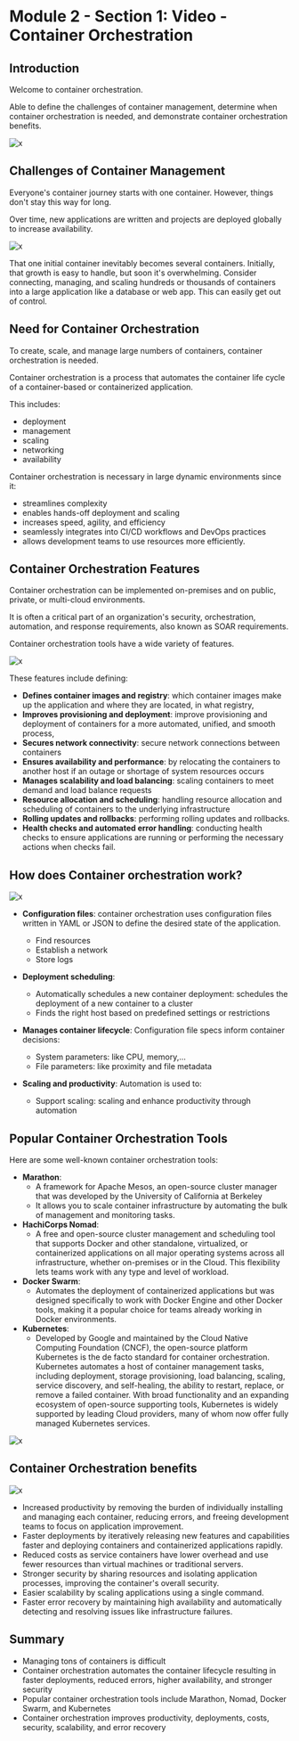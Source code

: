 # Module 2 - Section 1: Video - Container Orchestration

## Introduction

Welcome to container orchestration.

Able to define the challenges of container management, determine when container orchestration is needed, and demonstrate container orchestration benefits.

![x](resources/01/01_agenda.png)

## Challenges of Container Management

Everyone's container journey starts with one container. However, things don't stay this way for long.

Over time, new applications are written and projects are deployed globally to increase availability.

![x](resources/01/02_container-management-challenge.png)

That one initial container inevitably becomes several containers. Initially, that growth is easy to handle, but soon it's overwhelming. Consider connecting, managing, and scaling hundreds or thousands of containers into a large application like a database or web app. This can easily get out of control.

## Need for Container Orchestration

To create, scale, and manage large numbers of containers, container orchestration is needed. 

Container orchestration is a process that automates the container life cycle of a container-based or containerized application.

This includes:

- deployment
- management
- scaling
- networking
- availability

Container orchestration is necessary in large dynamic environments since it:
- streamlines complexity
- enables hands-off deployment and scaling
- increases speed, agility, and efficiency
- seamlessly integrates into CI/CD workflows and DevOps practices
- allows development teams to use resources more efficiently.

## Container Orchestration Features

Container orchestration can be implemented on-premises and on public, private, or multi-cloud environments.

It is often a critical part of an organization's security, orchestration, automation, and response requirements, also known as SOAR requirements.

Container orchestration tools have a wide variety of features.


![x](resources/01/04_container-orchestration-features.png)

These features include defining:

- **Defines container images and registry**: which container images make up the application and where they are located, in what registry,
- **Improves provisioning and deployment**: improve provisioning and deployment of containers for a more automated, unified, and smooth process,
- **Secures network connectivity**: secure network connections between containers
- **Ensures availability and performance**: by relocating the containers to another host if an outage or shortage of system resources occurs
- **Manages scalability and load balancing**: scaling containers to meet demand and load balance requests
- **Resource allocation and scheduling**: handling resource allocation and scheduling of containers to the underlying infrastructure
- **Rolling updates and rollbacks**: performing rolling updates and rollbacks.
- **Health checks and automated error handling**: conducting health checks to ensure applications are running or performing the necessary actions when checks fail.

## How does Container orchestration work?

![x](resources/01/05_how-does-container-orchestration-work.png)

- **Configuration files**: container orchestration uses configuration files written in YAML or JSON to define the desired state of the application.
  - Find resources
  - Establish a network
  - Store logs

- **Deployment scheduling**:
  - Automatically schedules a new container deployment: schedules the deployment of a new container to a cluster
  - Finds the right host based on predefined settings or restrictions

- **Manages container lifecycle**: Configuration file specs inform container decisions:
  - System parameters: like CPU, memory,...
  - File parameters: like proximity and file metadata

- **Scaling and productivity**: Automation is used to:
  - Support scaling: scaling and enhance productivity through automation

## Popular Container Orchestration Tools

Here are some well-known container orchestration tools:

- **Marathon**:
  - A framework for Apache Mesos, an open-source cluster manager that was developed by the University of California at Berkeley
  - It allows you to scale container infrastructure by automating the bulk of management and monitoring tasks.
- **HachiCorps Nomad**:
  - A free and open-source cluster management and scheduling tool that supports Docker and other standalone, virtualized, or containerized applications on all major operating systems across all infrastructure, whether on-premises or in the Cloud. This flexibility lets teams work with any type and level of workload.
- **Docker Swarm**:
  - Automates the deployment of containerized applications but was designed specifically to work with Docker Engine and other Docker tools, making it a popular choice for teams already working in Docker environments.
- **Kubernetes**:
  - Developed by Google and maintained by the Cloud Native Computing Foundation (CNCF), the open-source platform Kubernetes is the de facto standard for container orchestration. Kubernetes automates a host of container management tasks, including deployment, storage provisioning, load balancing, scaling, service discovery, and self-healing, the ability to restart, replace, or remove a failed container. With broad functionality and an expanding ecosystem of open-source supporting tools, Kubernetes is widely supported by leading Cloud providers, many of whom now offer fully managed Kubernetes services.

![x](resources/01/06_container-orchestration-tools.png)

## Container Orchestration benefits

![x](resources/01/07_container-orchestration-benefits.png)

- Increased productivity by removing the burden of individually installing and managing each container, reducing errors, and freeing development teams to focus on application improvement.
- Faster deployments by iteratively releasing new features and capabilities faster and deploying containers and containerized applications rapidly.
- Reduced costs as service containers have lower overhead and use fewer resources than virtual machines or traditional servers.
- Stronger security by sharing resources and isolating application processes, improving the container's overall security.
- Easier scalability by scaling applications using a single command.
- Faster error recovery by maintaining high availability and automatically detecting and resolving issues like infrastructure failures.

## Summary

- Managing tons of containers is difficult
- Container orchestration automates the container lifecycle resulting in faster deployments, reduced errors, higher availability, and stronger security
- Popular container orchestration tools include Marathon, Nomad, Docker Swarm, and Kubernetes
- Container orchestration improves productivity, deployments, costs, security, scalability, and error recovery
